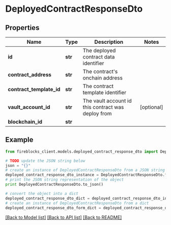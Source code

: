 # DeployedContractResponseDto


## Properties

Name | Type | Description | Notes
------------ | ------------- | ------------- | -------------
**id** | **str** | The deployed contract data identifier | 
**contract_address** | **str** | The contract&#39;s onchain address | 
**contract_template_id** | **str** | The contract template identifier | 
**vault_account_id** | **str** | The vault account id this contract was deploy from | [optional] 
**blockchain_id** | **str** |  | 

## Example

```python
from fireblocks_client.models.deployed_contract_response_dto import DeployedContractResponseDto

# TODO update the JSON string below
json = "{}"
# create an instance of DeployedContractResponseDto from a JSON string
deployed_contract_response_dto_instance = DeployedContractResponseDto.from_json(json)
# print the JSON string representation of the object
print DeployedContractResponseDto.to_json()

# convert the object into a dict
deployed_contract_response_dto_dict = deployed_contract_response_dto_instance.to_dict()
# create an instance of DeployedContractResponseDto from a dict
deployed_contract_response_dto_form_dict = deployed_contract_response_dto.from_dict(deployed_contract_response_dto_dict)
```
[[Back to Model list]](../README.md#documentation-for-models) [[Back to API list]](../README.md#documentation-for-api-endpoints) [[Back to README]](../README.md)


